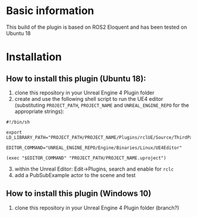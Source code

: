 # Basic information
This build of the plugin is based on ROS2 Eloquent and has been tested on Ubuntu 18

# Installation
## How to install this plugin (Ubuntu 18):
1. clone this repository in your Unreal Engine 4 Plugin folder
2. create and use the following shell script to run the UE4 editor (substituting `PROJECT_PATH`, `PROJECT_NAME` and `UNREAL_ENGINE_REPO` for the appropriate strings):
```
#!/bin/sh

export LD_LIBRARY_PATH="PROJECT_PATH/PROJECT_NAME/Plugins/rclUE/Source/ThirdParty/ros2lib":"PROJECT_PATH/PROJECT_NAME/Plugins/rclUE/Source/ThirdParty/ros2lib/std_msgs/lib"

EDITOR_COMMAND="UNREAL_ENGINE_REPO/Engine/Binaries/Linux/UE4Editor"

(exec "$EDITOR_COMMAND" "PROJECT_PATH/PROJECT_NAME.uproject")
```
3. within the Unreal Editor: Edit->Plugins, search and enable for `rclc`
4. add a PubSubExample actor to the scene and test

## How to install this plugin (Windows 10)
1. clone this repository in your Unreal Engine 4 Plugin folder (branch?)
